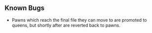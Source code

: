 ## Known Bugs
- Pawns which reach the final file they can move to are promoted to queens, but shortly after are reverted back to pawns.